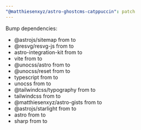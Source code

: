 ```yaml
---
"@matthiesenxyz/astro-ghostcms-catppuccin": patch
---
```


Bump dependencies:

- @astrojs/sitemap from to
- @resvg/resvg-js from to
- astro-integration-kit from to
- vite from to
- @unocss/astro from to
- @unocss/reset from to
- typescript from to
- unocss from to
- @tailwindcss/typography from to
- tailwindcss from to
- @matthiesenxyz/astro-gists from to
- @astrojs/starlight from to
- astro from to
- sharp from to
